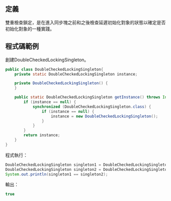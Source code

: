 ## 定義

雙重檢查鎖定，是在進入同步塊之前和之後檢查延遲初始化對象的狀態以確定是否初始化對象的一種實踐。
  
## 程式碼範例  
創建DoubleCheckedLockingSingleton。
```java
public class DoubleCheckedLockingSingleton{
    private static DoubleCheckedLockingSingleton instance;

    private DoubleCheckedLockingSingleton() {
    }

    public static DoubleCheckedLockingSingleton getInstance() throws InterruptedException {
        if (instance == null) {
            synchronized (DoubleCheckedLockingSingleton.class) {
                if (instance == null) {
                    instance = new DoubleCheckedLockingSingleton();
                }
            }
        }
        return instance;
    }
}
```  

程式執行：  
```java
DoubleCheckedLockingSingleton singleton1 = DoubleCheckedLockingSingleton.getInstance();
DoubleCheckedLockingSingleton singleton2 = DoubleCheckedLockingSingleton.getInstance();
System.out.println(singleton1 == singleton2); 
```  

輸出：  
```java
true
```
